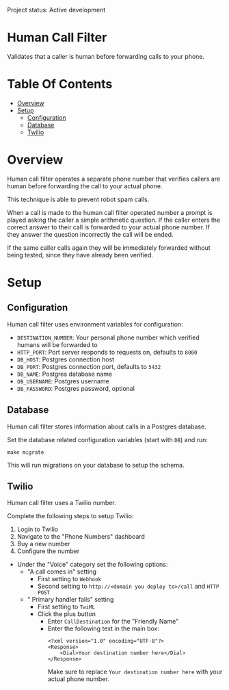 Project status: Active development

# Human Call Filter
Validates that a caller is human before forwarding calls to your phone.

# Table Of Contents
- [Overview](#overview)
- [Setup](#setup)
	- [Configuration](#configuration)
	- [Database](#database)
	- [Twilio](#twilio)

# Overview
Human call filter operates a separate phone number that verifies callers are 
human before forwarding the call to your actual phone.  

This technique is able to prevent robot spam calls.  

When a call is made to the human call filter operated number a prompt is played 
asking the caller a simple arithmetic question. If the caller enters the 
correct answer to their call is forwarded to your actual phone number. If they 
answer the question incorrectly the call will be ended.

If the same caller calls again they will be immediately forwarded without 
being tested, since they have already been verified.

# Setup
## Configuration
Human call filter uses environment variables for configuration:

- `DESTINATION_NUMBER`: Your personal phone number which verified humans will 
	be forwarded to
- `HTTP_PORT`: Port server responds to requests on, defaults to `8000`
- `DB_HOST`: Postgres connection host
- `DB_PORT`: Postgres connection port, defaults to `5432`
- `DB_NAME`: Postgres database name
- `DB_USERNAME`: Postgres username
- `DB_PASSWORD`: Postgres password, optional

## Database
Human call filter stores information about calls in a Postgres database.  

Set the database related configuration variables (start with `DB`) and run:

```
make migrate
```

This will run migrations on your database to setup the schema.

## Twilio
Human call filter uses a Twilio number.  

Complete the following steps to setup Twilio:

1. Login to Twilio  
2. Navigate to the "Phone Numbers" dashboard  
3. Buy a new number  
4. Configure the number  
  - Under the "Voice" category set the following options:
    - "A call comes in" setting
	  - First setting to `Webhook` 
	  - Second setting to `http://<domain you deploy to>/call` and `HTTP POST`
	- " Primary handler fails" setting
	  - First setting to `TwiML`
	  - Click the plus button
	    - Enter `CallDestination` for the "Friendly Name"
		- Enter the following text in the main box:
			```
			<?xml version="1.0" encoding="UTF-8"?>
            <Response>
                <Dial>Your destination number here</Dial>
            </Response>
            ```
			Make sure to replace `Your destination number here` with your 
			actual phone number.
